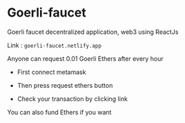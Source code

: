 # Goerli-faucet
Goerli faucet decentralized application, web3 using ReactJs

Link : ``` goerli-faucet.netlify.app ```

Anyone can request 0.01 Goerli Ethers after every hour

- First connect metamask

- Then press request ethers button

- Check your transaction by clicking link

You can also fund Ethers if you want
